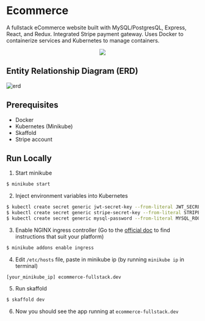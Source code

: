 # Ecommerce

A fullstack eCommerce website built with MySQL/PostgresQL, Express, React, and Redux. Integrated Stripe payment gateway. Uses Docker to containerize services and Kubernetes to manage containers.

<p align="center">
    <img src="https://i.imgur.com/5UdYRCl.png" />
</p>

## Entity Relationship Diagram (ERD)
![erd](https://i.imgur.com/do6NWyr.png)

## Prerequisites
- Docker
- Kubernetes (Minikube)
- Skaffold
- Stripe account

## Run Locally

1. Start minikube
```bash
$ minikube start
```

2. Inject environment variables into Kubernetes
```bash
$ kubectl create secret generic jwt-secret-key --from-literal JWT_SECRET_KEY=YOUR_JWT_SECRET
$ kubectl create secret generic stripe-secret-key --from-literal STRIPE_SECRET_KEY=YOUR_STRIPE_SECRET_KEY
$ kubectl create secret generic mysql-password --from-literal MYSQL_ROOT_PASSWORD=YOUR_DB_PASSWORD
```

3. Enable NGINX ingress controller (Go to the [official doc](https://kubernetes.github.io/ingress-nginx/deploy/) to find instructions that suit your platform)
```bash
$ minikube addons enable ingress
```

4. Edit `/etc/hosts` file, paste in minikube ip (by running `minikube ip` in terminal)
```
[your_minikube_ip] ecommerce-fullstack.dev
```

5. Run skaffold
```bash
$ skaffold dev
```

6. Now you should see the app running at `ecommerce-fullstack.dev`
